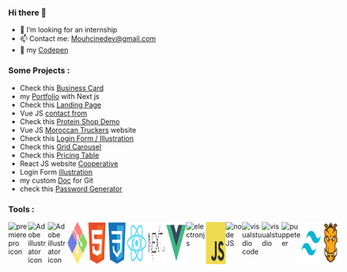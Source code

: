 ﻿### Hi there 👋

* 🤔 I’m looking for an internship
* 📫 Contact me: Mouhcinedev@gmail.com
* :art: my [Codepen](https://codepen.io/MohcineDev)

### Some Projects :  
- Check this [Business Card](https://mohcinedev.github.io/Business-Card/)    
- my [Portfolio](https://mohcinedev.netlify.app) with Next js   
- Check this [Landing Page](https://landing-dev.netlify.app/)   
- Vue JS [contact from](https://contact-from.netlify.app/)   
- Check this [Protein Shop Demo](https://protein-dev.netlify.app/)     
- Vue JS [Moroccan Truckers](https://moroccantruckers.netlify.app/) website          
- Check this [Login Form / Illustration](https://codepen.io/MohcineDev/full/oNXPmwx)     
- Check this [Grid Carousel ](https://codepen.io/MohcineDev/full/WNoMVMv)     
- Check this [Pricing Table](https://codepen.io/MohcineDev/full/QWKJLyd)     
- React JS website [Cooperative](https://cooperative-dev.netlify.app/)       
- Login Form [illustration](https://codepen.io/MohcineDev/full/oNXPmwx)        
- my custom [Doc](https://mohcinedev.github.io/gitDes/) for Git         
- check this [Password Generator](https://mohcinedev.github.io/Password-generator/)    



### Tools :     
<div style="display:flex; justify-content:space-between; width:100%">
<img width=40px src="https://www.adobe.com/content/dam/cc/icons/premiere.svg" alt="premiere pro icon"/>
 <img width=40px src="https://www.adobe.com/content/dam/shared/images/product-icons/svg/illustrator.svg" alt="Adobe illustrator icon"/>
 <img width=40px src="https://www.adobe.com/content/dam/cc/us/en/creativecloud/max2020/mnemonics/photoshop.svg" alt="Adobe illustrator icon"/>
 <img width=40px src="bash.svg" alt="git bash">
 <img width=40px src="html.svg" alt="html">
 <img width=40px src="css.svg" alt="css">
 <img width=40px src="react.svg" alt="React JS">
 <img width=40px src="next.svg" alt="Next JS" style="background:#fff">
 <img width=40px src="vue.png" alt="Vue JS">
 <img width=40px src="https://github.githubassets.com/images/icons/emoji/electron.png" alt="electronjs">
 <img width=40px src="https://raw.githubusercontent.com/github/explore/80688e429a7d4ef2fca1e82350fe8e3517d3494d/topics/javascript/javascript.png" alt="JS">
 <img width=40px src="https://nodejs.org/static/images/logo-light.svg" alt="node JS">
 <img width=40px src="https://visualstudio.microsoft.com/wp-content/uploads/2019/09/vs-code-responsive-01-1.png" alt="visualstudio code">
 <img width=40px src="https://visualstudio.microsoft.com/wp-content/uploads/2019/06/BrandVisualStudioWin2019-3.svg" alt="visualstudio">
 <img width=40px src="https://user-images.githubusercontent.com/10379601/29446482-04f7036a-841f-11e7-9872-91d1fc2ea683.png" alt="puppeteer">  
 <img width=40px src="tailwindcss.svg" alt="tailwindcss">  
 <img width=40px src="grunt.svg" alt="grunt">  
 </div> 
